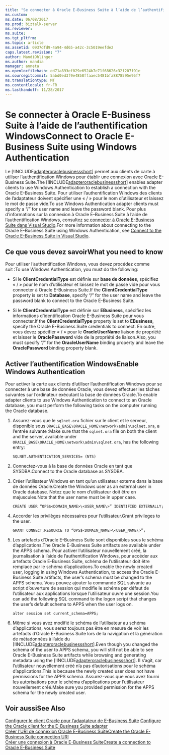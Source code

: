 ```yaml
---
title: "Se connecter à Oracle E-Business Suite à l’aide de l’authentification Windows | Documents Microsoft"
ms.custom: 
ms.date: 06/08/2017
ms.prod: biztalk-server
ms.reviewer: 
ms.suite: 
ms.tgt_pltfrm: 
ms.topic: article
ms.assetid: 0937dfd9-4a94-4d65-a42c-3c5019eefde2
caps.latest.revision: "7"
author: MandiOhlinger
ms.author: mandia
manager: anneta
ms.openlocfilehash: ed71a893ef029e6524b7e71f68626c32f207f91e
ms.sourcegitcommit: 5abd0ed3f9e4858ffaaec5481bfa8878595e95f7
ms.translationtype: MT
ms.contentlocale: fr-FR
ms.lasthandoff: 11/28/2017
---
```

# <a name="connect-to-oracle-e-business-suite-using-windows-authentication"></a><span data-ttu-id="11e70-102">Se connecter à Oracle E-Business Suite à l’aide de l’authentification Windows</span><span class="sxs-lookup"><span data-stu-id="11e70-102">Connect to Oracle E-Business Suite using Windows Authentication</span></span>
<span data-ttu-id="11e70-103">Le [!INCLUDE[adapteroraclebusinessshort](../../includes/adapteroraclebusinessshort-md.md)] permet aux clients de carte à utiliser l’authentification Windows pour établir une connexion avec Oracle E-Business Suite.</span><span class="sxs-lookup"><span data-stu-id="11e70-103">The [!INCLUDE[adapteroraclebusinessshort](../../includes/adapteroraclebusinessshort-md.md)] enables adapter clients to use Windows Authentication to establish a connection with the Oracle E-Business Suite.</span></span> <span data-ttu-id="11e70-104">Pour utiliser l’authentification Windows des clients de l’adaptateur doivent spécifier une « / » pour le nom d’utilisateur et laissez le mot de passe vide.</span><span class="sxs-lookup"><span data-stu-id="11e70-104">To use Windows Authentication adapter clients must specify a “/” for user name and leave the password blank.</span></span> <span data-ttu-id="11e70-105">Pour plus d’informations sur la connexion à Oracle E-Business Suite à l’aide de l’authentification Windows, consultez [se connecter à Oracle E-Business Suite dans Visual Studio](../../adapters-and-accelerators/adapter-oracle-ebs/connect-to-the-oracle-e-business-suite-in-visual-studio.md).</span><span class="sxs-lookup"><span data-stu-id="11e70-105">For more information about connecting to the Oracle E-Business Suite using Windows Authentication, see [Connect to the Oracle E-Business Suite in Visual Studio](../../adapters-and-accelerators/adapter-oracle-ebs/connect-to-the-oracle-e-business-suite-in-visual-studio.md).</span></span>  

## <a name="what-you-need-to-know"></a><span data-ttu-id="11e70-106">Ce que vous devez savoir</span><span class="sxs-lookup"><span data-stu-id="11e70-106">What you need to know</span></span>  
 <span data-ttu-id="11e70-107">Pour utiliser l’authentification Windows, vous devez procédez comme suit :</span><span class="sxs-lookup"><span data-stu-id="11e70-107">To use Windows Authentication, you must do the following:</span></span>  
  
-   <span data-ttu-id="11e70-108">Si le **ClientCredentialType** est définie sur **base de données**, spécifiez « / » pour le nom d’utilisateur et laissez le mot de passe vide pour vous connecter à Oracle E-Business Suite.</span><span class="sxs-lookup"><span data-stu-id="11e70-108">If the **ClientCredentialType** property is set to **Database**, specify “/” for the user name and leave the password blank to connect to the Oracle E-Business Suite.</span></span>  
  
-   <span data-ttu-id="11e70-109">Si le **ClientCredentialType** est définie sur **EBusiness**, spécifiez les informations d’identification Oracle E-Business Suite pour vous connecter.</span><span class="sxs-lookup"><span data-stu-id="11e70-109">If the **ClientCredentialType** property is set to **EBusiness**, specify the Oracle E-Business Suite credentials to connect.</span></span> <span data-ttu-id="11e70-110">En outre, vous devez spécifier « / » pour le **OracleUserName** liaison de propriété et laisser le **OraclePassword** vide de la propriété de liaison.</span><span class="sxs-lookup"><span data-stu-id="11e70-110">Also, you must specify “/” for the **OracleUserName** binding property and leave the **OraclePassword** binding property blank.</span></span>  

## <a name="enable-windows-authentication"></a><span data-ttu-id="11e70-111">Activer l’authentification Windows</span><span class="sxs-lookup"><span data-stu-id="11e70-111">Enable Windows Authentication</span></span>  
 <span data-ttu-id="11e70-112">Pour activer la carte aux clients d’utiliser l’authentification Windows pour se connecter à une base de données Oracle, vous devez effectuer les tâches suivantes sur l’ordinateur exécutant la base de données Oracle.</span><span class="sxs-lookup"><span data-stu-id="11e70-112">To enable adapter clients to use Windows Authentication to connect to an Oracle database, you must perform the following tasks on the computer running the Oracle database.</span></span>  
  
1.  <span data-ttu-id="11e70-113">Assurez-vous que le `sqlnet.ora` fichier sur le client et le serveur, disponible sous `ORACLE_BASE\ORACLE_HOME\network\admin\sqlnet.ora`, a l’entrée suivante :</span><span class="sxs-lookup"><span data-stu-id="11e70-113">Make sure that the `sqlnet.ora` file on both the client and the server, available under `ORACLE_BASE\ORACLE_HOME\network\admin\sqlnet.ora`, has the following entry:</span></span>  
  
    ```  
    SQLNET.AUTHENTICATION_SERVICES= (NTS)  
    ```  
  
2.  <span data-ttu-id="11e70-114">Connectez-vous à la base de données Oracle en tant que SYSDBA.</span><span class="sxs-lookup"><span data-stu-id="11e70-114">Connect to the Oracle database as SYSDBA.</span></span>  
  
3.  <span data-ttu-id="11e70-115">Créer l’utilisateur Windows en tant qu’un utilisateur externe dans la base de données Oracle.</span><span class="sxs-lookup"><span data-stu-id="11e70-115">Create the Windows user as an external user in Oracle database.</span></span> <span data-ttu-id="11e70-116">Notez que le nom d’utilisateur doit être en majuscules.</span><span class="sxs-lookup"><span data-stu-id="11e70-116">Note that the user name must be in upper case.</span></span>  
  
    ```  
    CREATE USER “OPS$<DOMAIN_NAME>\<USER_NAME\>” IDENTIFIED EXTERNALLY;  
    ```  
  
4.  <span data-ttu-id="11e70-117">Accorder les privilèges nécessaires pour l’utilisateur.</span><span class="sxs-lookup"><span data-stu-id="11e70-117">Grant privileges to the user.</span></span>  
  
    ```  
    GRANT CONNECT,RESOURCE TO “OPS$<DOMAIN_NAME>\<USER_NAME\>”;  
    ```  
  
5.  <span data-ttu-id="11e70-118">Les artefacts d’Oracle E-Business Suite sont disponibles sous le schéma d’applications.</span><span class="sxs-lookup"><span data-stu-id="11e70-118">The Oracle E-Business Suite artifacts are available under the APPS schema.</span></span> <span data-ttu-id="11e70-119">Pour activer l’utilisateur nouvellement créé, la journalisation à l’aide de l’authentification Windows, pour accéder aux artefacts Oracle E-Business Suite, schéma de l’utilisateur doit être remplacé par le schéma d’applications.</span><span class="sxs-lookup"><span data-stu-id="11e70-119">To enable the newly created user, logging in using Windows Authentication, to access the Oracle E-Business Suite artifacts, the user’s schema must be changed to the APPS schema.</span></span> <span data-ttu-id="11e70-120">Vous pouvez ajouter la commande SQL suivante au script d’ouverture de session qui modifie le schéma par défaut de l’utilisateur aux applications lorsque l’utilisateur ouvre une session.</span><span class="sxs-lookup"><span data-stu-id="11e70-120">You can add the following SQL command to the logon script that changes the user’s default schema to APPS when the user logs on.</span></span>  
  
    ```  
    alter session set current_schema=APPS;  
    ```  
  
6.  <span data-ttu-id="11e70-121">Même si vous avez modifié le schéma de l’utilisateur au schéma d’applications, vous serez toujours pas être en mesure de voir les artefacts d’Oracle E-Business Suite lors de la navigation et la génération de métadonnées à l’aide du [!INCLUDE[adapteroraclebusinessshort](../../includes/adapteroraclebusinessshort-md.md)].</span><span class="sxs-lookup"><span data-stu-id="11e70-121">Even though you changed the schema of the user to APPS schema, you will still not be able to see Oracle E-Business Suite artifacts while browsing and generating metadata using the [!INCLUDE[adapteroraclebusinessshort](../../includes/adapteroraclebusinessshort-md.md)].</span></span> <span data-ttu-id="11e70-122">Il s’agit, car l’utilisateur nouvellement créé n’a pas d’autorisations pour le schéma d’applications.</span><span class="sxs-lookup"><span data-stu-id="11e70-122">This is because the newly created user does not have permissions for the APPS schema.</span></span> <span data-ttu-id="11e70-123">Assurez-vous que vous avez fourni les autorisations pour le schéma d’applications pour l’utilisateur nouvellement créé.</span><span class="sxs-lookup"><span data-stu-id="11e70-123">Make sure you provided permission for the APPS schema for the newly created user.</span></span>  
  
## <a name="see-also"></a><span data-ttu-id="11e70-124">Voir aussi</span><span class="sxs-lookup"><span data-stu-id="11e70-124">See Also</span></span>  
<span data-ttu-id="11e70-125">[Configurer le client Oracle pour l’adaptateur de E-Business Suite](../../adapters-and-accelerators/adapter-oracle-ebs/configure-the-oracle-client-for-the-e-business-suite-adapter.md) </span><span class="sxs-lookup"><span data-stu-id="11e70-125">[Configure the Oracle client for the E-Business Suite adapter](../../adapters-and-accelerators/adapter-oracle-ebs/configure-the-oracle-client-for-the-e-business-suite-adapter.md) </span></span>  
[<span data-ttu-id="11e70-126">Créer l’URI de connexion Oracle E-Business Suite</span><span class="sxs-lookup"><span data-stu-id="11e70-126">Create the Oracle E-Business Suite connection URI</span></span>](../../adapters-and-accelerators/adapter-oracle-ebs/create-the-oracle-e-business-suite-connection-uri.md)  
 [<span data-ttu-id="11e70-127">Créer une connexion à Oracle E-Business Suite</span><span class="sxs-lookup"><span data-stu-id="11e70-127">Create a connection to Oracle E-Business Suite</span></span>](../../adapters-and-accelerators/adapter-oracle-ebs/create-a-connection-to-oracle-e-business-suite.md)